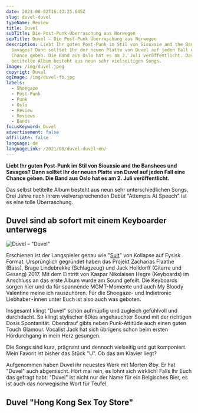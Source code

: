 ```yaml
---
date: 2021-08-02T16:43:25.645Z
slug: duvel-duvel
typeName: Review
title: Duvel
subTitle: Die Post-Punk-Überraschung aus Norwegen
seoTitle: Duvel – Die Post-Punk Überraschung aus Norwegen
description: Liebt Ihr guten Post-Punk im Stil von Siouxsie and the Banshees und
  Savages? Dann solltet Ihr der neuen Platte von Duvel auf jeden Fall eine
  Chance geben. Die Band aus Oslo hat es am 2. Juli veröffentlicht. Das selbst
  betitelte Album besteht aus neun sehr vielseitigen Songs.
image: /img/duvel.jpeg
copyrigt: Duvel
ogImage: /img/duvel-fb.jpg
labels:
  - Shoegaze
  - Post-Punk
  - Punk
  - Oslo
  - Review
  - Reviews
  - Bands
focusKeyword: Duvel
advertisement: false
affiliate: false
language: de
languageLink: /2021/08/duvel-duvel-en/
---
```

**Liebt Ihr guten Post-Punk im Stil von Siouxsie and the Banshees und Savages? Dann solltet Ihr der neuen Platte von Duvel auf jeden Fall eine Chance geben. Die Band aus Oslo hat es am 2. Juli veröffentlicht.**

Das selbst betitelte Album besteht aus neun sehr unterschiedlichen Songs. Drei Jahre nach ihrem vielversprechenden Debüt "Attempts At Speech" ist es eine tolle Überraschung.

## Duvel sind ab sofort mit einem Keyboarder unterwegs

![Duvel – "Duvel"](/img/duvel-cover.jpeg "Duvel – \"Duvel\"")

Erschienen ist der Langspieler genau wie "[Sult](/2021/06/kollapse-sult/)" von Kollapse auf Fysisk Format. Ursprünglich gegründet haben das Projekt Zacharias Flaathe (Bass), Brage Lindebrekke (Schlagzeug) und Jack Holldorff (Gitarre und Gesang) 2017. Mit dem Eintritt von Kaspar Nikolaisen Hegre (Keyboards) im Anschluss an das erste Album wurde am Sound gefeilt. Die Keyboards sorgen hier und da für spannende MGMT-Momente und auch My Bloody Valentine meine ich rauszuhören. Für die Shoegaze- und Indietronic Liebhaber⋆innen unter Euch ist also auch was geboten.

Insgesamt klingt "Duvel" schön aufmüpfig und zugleich gefühlvoll und durchdacht. So klingt stylischer 80ies angehauchter Sound mit der richtigen Dosis Spontanität. Obendrauf gibts neben Punk-Attitüde auch einen guten Touch Glamour. Vocalist Jack hat sich übrigens schon beim ersten Hördurchgang in mein Herz gesungen.

Die Songs sind kurz, prägnant und dennoch vielseitig und gut komponiert. Mein Favorit ist bisher das Stück "U". Ob das am Klavier liegt?

Aufgenommen haben Duvel ihr neuestes Werk mit Morten Øby. Er hat "Duvel" auch abgemischt. Hört mal rein, es lohnt sich wirklich! Falls Ihr Euch das gefragt habt: "Duvel" ist nicht nur der Name für ein Belgisches Bier, es ist auch das norwegische Wort für Teufel.

## Duvel "Hong Kong Sex Toy Store"

<YouTube id="t5ZBEPNA7W8" />